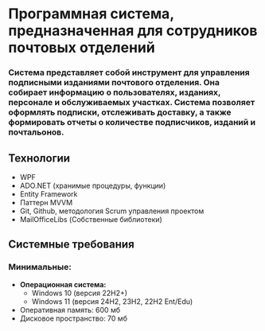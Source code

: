 # Программная система, предназначенная для сотрудников почтовых отделений

### Система представляет собой инструмент для управления подписными изданиями почтового отделения. Она собирает информацию о пользователях, изданиях, персонале и обслуживаемых участках. Система позволяет оформлять подписки, отслеживать доставку, а также формировать отчеты о количестве подписчиков, изданий и почтальонов.

## Технологии
+ WPF 
+ ADO.NET (хранимые процедуры, функции)
+ Entity Framework
+ Паттерн MVVM
+ Git, Github, методология Scrum управления проектом
+ MailOfficeLibs (Собственные библиотеки)

## Системные требования 
### Минимальные:
* **Операционная система:** 
    * Windows 10 (версия 22H2+) 
    * Windows 11 (версия 24H2, 23H2, 22H2 Ent/Edu)
* Оперативная память: 600 мб
* Дисковое пространство: 70 мб 





